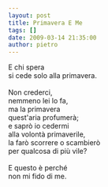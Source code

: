 ```yaml
---
layout: post
title: Primavera E Me
tags: []
date: 2009-03-14 21:35:00
author: pietro
---
```

E chi spera<br/>si cede solo alla primavera.<br/><br/>Non crederci,<br/>nemmeno lei lo fa,<br/>ma la primavera<br/>quest'aria profumerà;<br/>e saprò io cedermi<br/>alla volontà primaverile,<br/>la farò scorrere o scambierò<br/>per qualcosa di più vile?<br/><br/>E questo è perché<br/>non mi fido di me.
